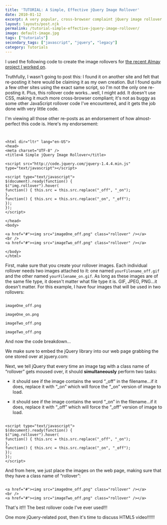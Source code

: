 ```yaml
---
title: 'TUTORIAL: A Simple, Effective jQuery Image Rollover'
date: 2010-01-12
excerpt: A very popular, cross-browser complaint jQuery image rollover
layout: layouts/post.njk
permalink: /tutorial-simple-effective-jquery-image-rollover/
image: default-image.jpg
tags: ["tutorials"]
secondary_tags: ["javascript", "jquery", "legacy"]
category: Tutorials
---
```

I used the following code to create the image rollovers for [the recent Almay project I worked on][1].

 [1]: /almay-project-using-html5-net-jquery/

Truthfully, I wasn't going to post this: I found it on another site and felt that re-posting it here would be claiming it as my own creation. But I found quite a few other sites using the exact same script, so I'm not the only one re-posting it. Plus, this rollover code works…well, I might add. It doesn't use CSS, making it much more cross-browser compliant; it's not as buggy as some other JavaScript rollover code I've encountered, and it gets the job done with very little code.

I'm viewing all those other re-posts as an endorsement of how almost-perfect this code is. Here's my endorsement:

<pre><code class="language-markup">
<!DOCTYPE html>
&lt;html dir="ltr" lang="en-US"&gt;
&lt;head&gt;
&lt;meta charset="UTF-8" /&gt;
&lt;title&gt;A Simple jQuery Image Rollover&lt;/title&gt;

&lt;script src="http://code.jquery.com/jquery-1.4.4.min.js" type="text/javascript"&gt;&lt;/script&gt;

&lt;script type="text/javascript"&gt;
$(document).ready(function() {
$("img.rollover").hover(
function() { this.src = this.src.replace("_off", "_on");
},
function() { this.src = this.src.replace("_on", "_off");
});
});
&lt;/script&gt;

&lt;/head&gt;
&lt;body&gt;

&lt;a href="#"&gt;&lt;img src="imageOne_off.png" class="rollover" /&gt;&lt;/a&gt;
&lt;br /&gt;
&lt;a href="#"&gt;&lt;img src="imageTwo_off.png" class="rollover" /&gt;&lt;/a&gt;

&lt;/body&gt;
&lt;/html&gt;
</code></pre>

First, make sure that you create your rollover images. Each individual rollover needs two images attached to it: one named `yourFilename_off.gif` and the other named `yourFilename_on.gif`. As long as these images are of the same file type, it doesn't matter what file type it is. GIF, JPEG, PNG…it doesn't matter. For this example, I have four images that will be used in two rollovers:

<pre><code class="language-markup">
imageOne_off.png

imageOne_on.png

imageTwo_off.png

imageTwo_off.png
</code></pre>


And now the code breakdown…

We make sure to embed the jQuery library into our web page grabbing the one stored over at jquery.com:

Next, we tell jQuery that every time an image tag with a class name of “rollover” gets moused over, it should **simultaneously** perform two tasks:

*   it should see if the image contains the word “\_off” in the filename…if it does, replace it with “\_on” which will force the “_on” version of image to load.  

*   it should see if the image contains the word “\_on” in the filename…if it does, replace it with “\_off” which will force the “_off” version of image to load.

<pre><code class="language-javascript">
&lt;script type="text/javascript"&gt;
$(document).ready(function() {
$("img.rollover").hover(
function() { this.src = this.src.replace("_off", "_on");
},
function() { this.src = this.src.replace("_on", "_off");
});
});
&lt;/script&gt;
</code></pre>


And from here, we just place the images on the web page, making sure that they have a class name of “rollover”:
<pre><code class="language-markup">
&lt;a href="#"&gt;&lt;img src="imageOne_off.png" class="rollover" /&gt;&lt;/a&gt;
&lt;br /&gt;
&lt;a href="#"&gt;&lt;img src="imageTwo_off.png" class="rollover" /&gt;&lt;/a&gt;
</code></pre>

That's it!!! The best rollover code I've ever used!!!

One more jQuery-related post, then it's time to discuss HTML5 video!!!!!!